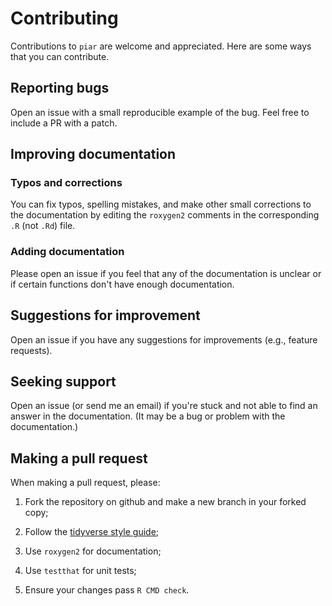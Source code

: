 # Contributing

Contributions to `piar` are welcome and appreciated. Here are some ways that you
can contribute.

## Reporting bugs

Open an issue with a small reproducible example of the bug. Feel free to
include a PR with a patch.

## Improving documentation

### Typos and corrections

You can fix typos, spelling mistakes, and make other small corrections to
the documentation by editing
the `roxygen2` comments in the corresponding `.R` (not `.Rd`) file. 

### Adding documentation

Please open an issue if you feel that any of the
documentation is unclear or if certain functions don't have enough documentation.

## Suggestions for improvement

Open an issue if you have any suggestions for improvements (e.g., feature requests).

## Seeking support

Open an issue (or send me an email) if you're stuck and not able to find an
answer in the documentation. (It may be a bug or problem with the documentation.)

## Making a pull request

When making a pull request, please:

1. Fork the repository on github and make a new branch in your forked copy;

2. Follow the [tidyverse style guide](https://style.tidyverse.org/);

3. Use `roxygen2` for documentation;

4. Use `testthat` for unit tests;

5. Ensure your changes pass `R CMD check`.
